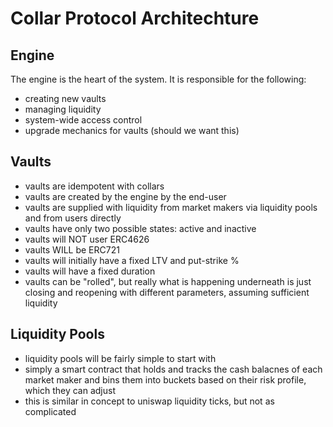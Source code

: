 # Collar Protocol Architechture

## Engine
The engine is the heart of the system. It is responsible for the following:
    
 - creating new vaults
 - managing liquidity
 - system-wide access control
 - upgrade mechanics for vaults (should we want this)


## Vaults
 - vaults are idempotent with collars
 - vaults are created by the engine by the end-user
 - vaults are supplied with liquidity from market makers via liquidity pools and from users directly
 - vaults have only two possible states: active and inactive
 - vaults will NOT user ERC4626
 - vaults WILL be ERC721
 - vaults will initially have a fixed LTV and put-strike %
 - vaults will have a fixed duration
 - vaults can be "rolled", but really what is happening underneath is just closing and reopening with different parameters, assuming sufficient liquidity



## Liquidity Pools
 - liquidity pools will be fairly simple to start with
 - simply a smart contract that holds and tracks the cash balacnes of each market maker and bins them into buckets based on their risk profile, which they can adjust
 - this is similar in concept to uniswap liquidity ticks, but not as complicated